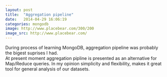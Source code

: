 ```yaml
---
layout: post
title:  "Aggregation pipeline"
date:   2014-04-29 16:06:19
categories: mongodb
image: http://www.placebear.com/300/200
image_src: http://www.placebear.com/
---
```


During process of learning MongoDB, aggregation pipeline was probably the bigest suprises I had.
<br>
At present moment aggregation pipline is presented as an alternative for Map/Reduce queries. In my opinion simplicity and flexibility, makes it great tool for general analysis of our datasets.
<br>

